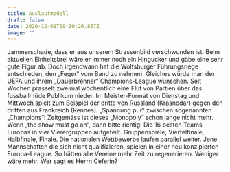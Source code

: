 ```yaml
---
title: Auslaufmodell
draft: false
date: 2020-12-01T09:00:26.857Z
image: ""
---
```

Jammerschade, dass er aus unserem Strassenbild verschwunden ist. Beim aktuellen Einheitsbrei wäre er immer noch ein Hingucker und gäbe eine sehr gute Figur ab. Doch irgendwann hat die Wolfsburger Führungsriege entschieden, den „Feger“ vom Band zu nehmen. Gleiches würde man der UEFA und ihrem „Dauerbrenner“ Champions-League wünschen. Seit Wochen prasselt zweimal wöchentlich eine Flut von Partien über das fussballmüde Publikum nieder. Im Meister-Format von Dienstag und Mittwoch spielt zum Beispiel der dritte von Russland (Krasnodar) gegen den dritten aus Frankreich (Rennes). „Spannung pur“ zwischen sogenannten „Champions“! Zeitgemäss ist dieses „Monopoly“ schon lange nicht mehr. Wenn „the show must go on“, dann bitte richtig! Die 16 besten Teams  Europas in vier Vierergruppen aufgeteilt. Gruppenspiele, Viertelfinale, Halbfinale, Finale. Die nationalen Wettbewerbe laufen parallel weiter. Jene Mannschaften die sich nicht qualifizieren, spielen in einer neu konzipierten Europa-League. So hätten alle Vereine mehr Zeit zu regenerieren. Weniger wäre mehr. Wer sagt es Herrn Ceferin?